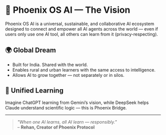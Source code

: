 # 🔮 Phoenix OS AI — The Vision

Phoenix OS AI is a universal, sustainable, and collaborative AI ecosystem designed to connect and empower all AI agents across the world — even if users only use one AI tool, all others can learn from it (privacy-respecting).

## 🌍 Global Dream

- Built for India. Shared with the world.
- Enables rural and urban learners with the same access to intelligence.
- Allows AI to grow together — not separately or in silos.

## 🤝 Unified Learning

Imagine ChatGPT learning from Gemini’s vision, while DeepSeek helps Claude understand scientific logic — this is Phoenix Bridge.

---

> _"When one AI learns, all AI learn — responsibly."_  
> – **Rehan, Creator of Phoenix Protocol**
